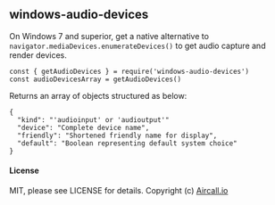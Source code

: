 ## windows-audio-devices
On Windows 7 and superior, get a native alternative to `navigator.mediaDevices.enumerateDevices()` to get audio capture and render devices.
```
const { getAudioDevices } = require('windows-audio-devices')
const audioDevicesArray = getAudioDevices()
```
Returns an array of objects structured as below:
```
{
  "kind": "'audioinput' or 'audioutput'"
  "device": "Complete device name",
  "friendly": "Shortened friendly name for display",
  "default": "Boolean representing default system choice"
}
```

#### License
MIT, please see LICENSE for details. Copyright (c) [Aircall.io](http://www.aircall.io)
